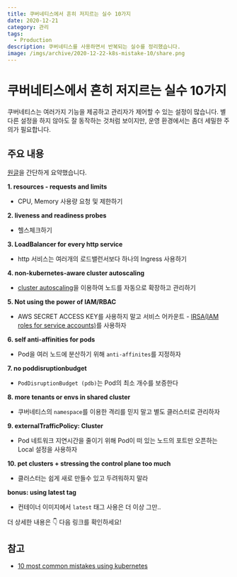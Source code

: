 ```yaml
---
title: 쿠버네티스에서 흔히 저지르는 실수 10가지
date: 2020-12-21
category: 관리
tags:
  - Production
description: 쿠버네티스를 사용하면서 반복되는 실수를 정리했습니다.
image: /imgs/archive/2020-12-22-k8s-mistake-10/share.png
---
```


# 쿠버네티스에서 흔히 저지르는 실수 10가지

<blog-title-info :page="$page" />

쿠버네티스는 여러가지 기능을 제공하고 관리자가 제어할 수 있는 설정이 많습니다. 별다른 설정을 하지 않아도 잘 동작하는 것처럼 보이지만, 운영 환경에서는 좀더 세밀한 주의가 필요합니다.

## 주요 내용

[원글](<(https://blog.pipetail.io/posts/2020-05-04-most-common-mistakes-k8s/)>)을 간단하게 요약했습니다.

**1. resources - requests and limits**

- CPU, Memory 사용량 요청 및 제한하기

**2. liveness and readiness probes**

- 헬스체크하기

**3. LoadBalancer for every http service**

- http 서비스는 여러개의 로드밸런서보다 하나의 Ingress 사용하기

**4. non-kubernetes-aware cluster autoscaling**

- [cluster autoscaling](https://github.com/kubernetes/autoscaler/tree/master/cluster-autoscaler)을 이용하여 노드를 자동으로 확장하고 관리하기

**5. Not using the power of IAM/RBAC**

- AWS SECRET ACCESS KEY를 사용하지 말고 서비스 어카운트 - [IRSA(IAM roles for service accounts)](https://docs.aws.amazon.com/eks/latest/userguide/iam-roles-for-service-accounts.html)를 사용하자

**6. self anti-affinities for pods**

- Pod을 여러 노드에 분산하기 위해 `anti-affinites`를 지정하자

**7. no poddisruptionbudget**

- `PodDisruptionBudget (pdb)`는 Pod의 최소 개수를 보증한다

**8. more tenants or envs in shared cluster**

- 쿠버네티스의 `namespace`를 이용한 격리를 믿지 말고 별도 클러스터로 관리하자

**9. externalTrafficPolicy: Cluster**

- Pod 네트워크 지연시간을 줄이기 위해 Pod이 떠 있는 노드의 포트만 오픈하는 Local 설정을 사용하자

**10. pet clusters + stressing the control plane too much**

- 클러스터는 쉽게 새로 만들수 있고 두려워하지 말라

**bonus: using latest tag**

- 컨테이너 이미지에서 `latest` 태그 사용은 더 이상 그만..

더 상세한 내용은 👇 다음 링크를 확인하세요!

## 참고

- [10 most common mistakes using kubernetes](https://blog.pipetail.io/posts/2020-05-04-most-common-mistakes-k8s/)
